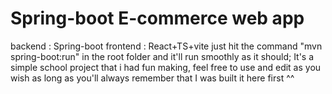 # Spring-boot E-commerce web app
backend : Spring-boot
frontend : React+TS+vite
just hit the command "mvn spring-boot:run" in the root folder and it'll run smoothly as it should;
It's a simple school project that i had fun making, feel free to use and edit as you wish as long as you'll always remember that I was built it here first ^^
